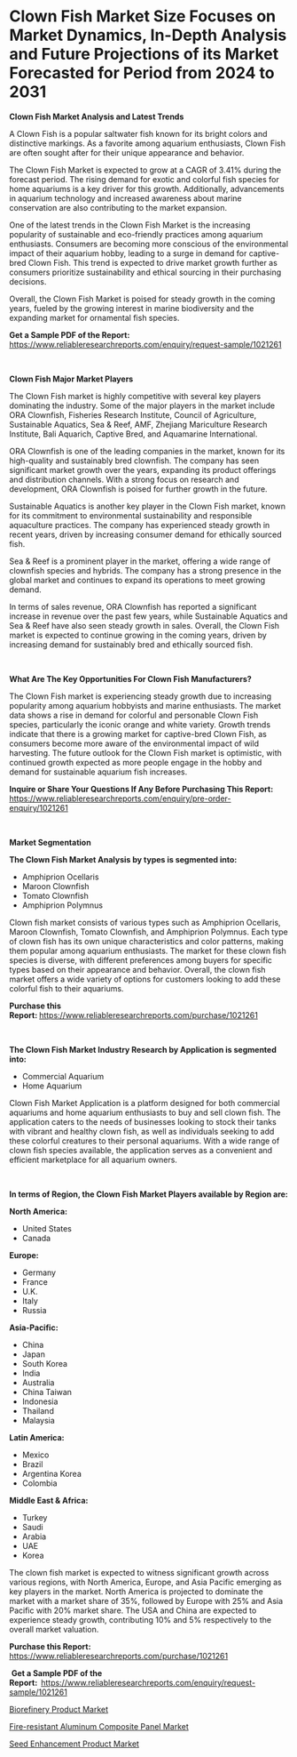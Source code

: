 <p><h1>Clown Fish Market Size Focuses on Market Dynamics, In-Depth Analysis and Future Projections of its Market Forecasted for Period from 2024 to 2031</h1></p><p><strong>Clown Fish Market Analysis and Latest Trends</strong></p>
<p><p>A Clown Fish is a popular saltwater fish known for its bright colors and distinctive markings. As a favorite among aquarium enthusiasts, Clown Fish are often sought after for their unique appearance and behavior.</p><p>The Clown Fish Market is expected to grow at a CAGR of 3.41% during the forecast period. The rising demand for exotic and colorful fish species for home aquariums is a key driver for this growth. Additionally, advancements in aquarium technology and increased awareness about marine conservation are also contributing to the market expansion.</p><p>One of the latest trends in the Clown Fish Market is the increasing popularity of sustainable and eco-friendly practices among aquarium enthusiasts. Consumers are becoming more conscious of the environmental impact of their aquarium hobby, leading to a surge in demand for captive-bred Clown Fish. This trend is expected to drive market growth further as consumers prioritize sustainability and ethical sourcing in their purchasing decisions.</p><p>Overall, the Clown Fish Market is poised for steady growth in the coming years, fueled by the growing interest in marine biodiversity and the expanding market for ornamental fish species.</p></p>
<p><strong>Get a Sample PDF of the Report:&nbsp;</strong> <a href="https://www.reliableresearchreports.com/enquiry/request-sample/1021261">https://www.reliableresearchreports.com/enquiry/request-sample/1021261</a></p>
<p>&nbsp;</p>
<p><strong>Clown Fish Major Market Players</strong></p>
<p><p>The Clown Fish market is highly competitive with several key players dominating the industry. Some of the major players in the market include ORA Clownfish, Fisheries Research Institute, Council of Agriculture, Sustainable Aquatics, Sea & Reef, AMF, Zhejiang Mariculture Research Institute, Bali Aquarich, Captive Bred, and Aquamarine International.</p><p>ORA Clownfish is one of the leading companies in the market, known for its high-quality and sustainably bred clownfish. The company has seen significant market growth over the years, expanding its product offerings and distribution channels. With a strong focus on research and development, ORA Clownfish is poised for further growth in the future.</p><p>Sustainable Aquatics is another key player in the Clown Fish market, known for its commitment to environmental sustainability and responsible aquaculture practices. The company has experienced steady growth in recent years, driven by increasing consumer demand for ethically sourced fish.</p><p>Sea & Reef is a prominent player in the market, offering a wide range of clownfish species and hybrids. The company has a strong presence in the global market and continues to expand its operations to meet growing demand.</p><p>In terms of sales revenue, ORA Clownfish has reported a significant increase in revenue over the past few years, while Sustainable Aquatics and Sea & Reef have also seen steady growth in sales. Overall, the Clown Fish market is expected to continue growing in the coming years, driven by increasing demand for sustainably bred and ethically sourced fish.</p></p>
<p>&nbsp;</p>
<p><strong>What Are The Key Opportunities For Clown Fish Manufacturers?</strong></p>
<p><p>The Clown Fish market is experiencing steady growth due to increasing popularity among aquarium hobbyists and marine enthusiasts. The market data shows a rise in demand for colorful and personable Clown Fish species, particularly the iconic orange and white variety. Growth trends indicate that there is a growing market for captive-bred Clown Fish, as consumers become more aware of the environmental impact of wild harvesting. The future outlook for the Clown Fish market is optimistic, with continued growth expected as more people engage in the hobby and demand for sustainable aquarium fish increases.</p></p>
<p><strong>Inquire or Share Your Questions If Any Before Purchasing This Report:</strong> <a href="https://www.reliableresearchreports.com/enquiry/pre-order-enquiry/1021261">https://www.reliableresearchreports.com/enquiry/pre-order-enquiry/1021261</a></p>
<p>&nbsp;</p>
<p><strong>Market Segmentation</strong></p>
<p><strong>The Clown Fish Market Analysis by types is segmented into:</strong></p>
<p><ul><li>Amphiprion Ocellaris</li><li>Maroon Clownfish</li><li>Tomato Clownfish</li><li>Amphiprion Polymnus</li></ul></p>
<p><p>Clown fish market consists of various types such as Amphiprion Ocellaris, Maroon Clownfish, Tomato Clownfish, and Amphiprion Polymnus. Each type of clown fish has its own unique characteristics and color patterns, making them popular among aquarium enthusiasts. The market for these clown fish species is diverse, with different preferences among buyers for specific types based on their appearance and behavior. Overall, the clown fish market offers a wide variety of options for customers looking to add these colorful fish to their aquariums.</p></p>
<p><strong>Purchase this Report:&nbsp;</strong><a href="https://www.reliableresearchreports.com/purchase/1021261">https://www.reliableresearchreports.com/purchase/1021261</a></p>
<p>&nbsp;</p>
<p><strong>The Clown Fish Market Industry Research by Application is segmented into:</strong></p>
<p><ul><li>Commercial Aquarium</li><li>Home Aquarium</li></ul></p>
<p><p>Clown Fish Market Application is a platform designed for both commercial aquariums and home aquarium enthusiasts to buy and sell clown fish. The application caters to the needs of businesses looking to stock their tanks with vibrant and healthy clown fish, as well as individuals seeking to add these colorful creatures to their personal aquariums. With a wide range of clown fish species available, the application serves as a convenient and efficient marketplace for all aquarium owners.</p></p>
<p>&nbsp;</p>
<p><strong>In terms of Region, the Clown Fish Market Players available by Region are:</strong></p>
<p>
    <p> <strong> North America: </strong>
        <ul>
            <li>United States</li>
            <li>Canada</li>
        </ul>
        </p> 
    <p> <strong> Europe: </strong>
        <ul>
            <li>Germany</li>
            <li>France</li>
            <li>U.K.</li>
            <li>Italy</li>
            <li>Russia</li>
        </ul>
        </p> 
    <p> <strong> Asia-Pacific: </strong>
        <ul>
            <li>China</li>
            <li>Japan</li>
            <li>South Korea</li>
            <li>India</li>
            <li>Australia</li>
            <li>China Taiwan</li>
            <li>Indonesia</li>
            <li>Thailand</li>
            <li>Malaysia</li>
        </ul>
        </p> 
    <p> <strong> Latin America: </strong>
        <ul>
            <li>Mexico</li>
            <li>Brazil</li>
            <li>Argentina Korea</li>
            <li>Colombia</li>
        </ul>
        </p> 
    <p> <strong> Middle East & Africa: </strong>
        <ul>
            <li>Turkey</li>
            <li>Saudi</li>
            <li>Arabia</li>
            <li>UAE</li>
            <li>Korea</li>
        </ul>
    </p>
    </p>
<p><p>The clown fish market is expected to witness significant growth across various regions, with North America, Europe, and Asia Pacific emerging as key players in the market. North America is projected to dominate the market with a market share of 35%, followed by Europe with 25% and Asia Pacific with 20% market share. The USA and China are expected to experience steady growth, contributing 10% and 5% respectively to the overall market valuation.</p></p>
<p><strong>Purchase this Report: </strong><a href="https://www.reliableresearchreports.com/purchase/1021261">https://www.reliableresearchreports.com/purchase/1021261</a></p>
<p>&nbsp;<strong>Get a Sample PDF of the Report:&nbsp;&nbsp;</strong><a href="https://www.reliableresearchreports.com/enquiry/request-sample/1021261">https://www.reliableresearchreports.com/enquiry/request-sample/1021261</a></p>
<p><strong></strong></p>
<p><p><a href="https://view.publitas.com/reportprime-1/biorefinery-product-market-insights-market-players-and-forecast-till-2031/">Biorefinery Product Market</a></p><p><a href="https://view.publitas.com/reportprime-1/fire-resistant-aluminum-composite-panel-market-with-the-goal-of-estimating-the-market-size-and-future-growth-potential-of-various-market-segments-based-on-component-applications-end-user-and-region/">Fire-resistant Aluminum Composite Panel Market</a></p><p><a href="https://view.publitas.com/reportprime-1/seed-enhancement-product-market-research-report-forecasted-for-period-from-2024-2031-by-market-type-market-application-and-region/">Seed Enhancement Product Market</a></p></p>
